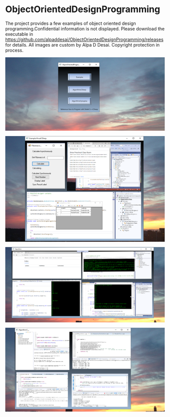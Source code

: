 # ObjectOrientedDesignProgramming

The project provides a few examples of object oriented design programming.Confidential information is not displayed. 
Please download the executable in https://github.com/alpaddesai/ObjectOrientedDesignProgramming/releases for details. 
All images are custom by Alpa D Desai. Copyright protection in process.

![image](OOPImage.png)

![image](OOPCSharp.png)

![image](AlgorithmsImage.png)

![image](AlgorithmsC++.png)

